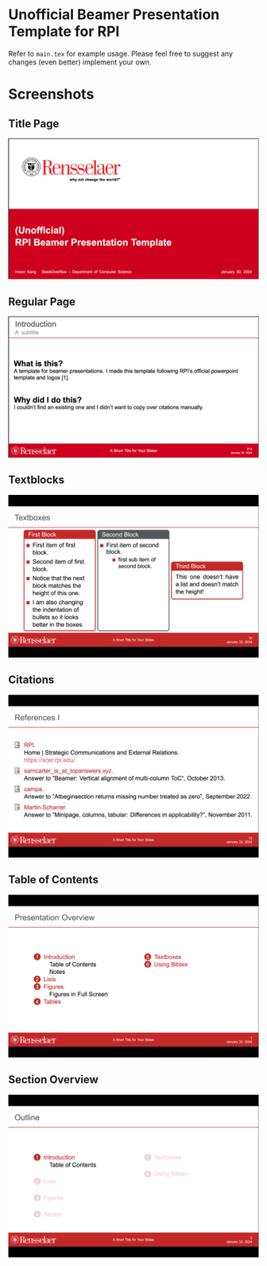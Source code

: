 # Unofficial Beamer Presentation Template for RPI

Refer to `main.tex` for example usage.
Please feel free to suggest any changes (even better) implement your own.

# Screenshots

## Title Page
![](./screenshots/title.png)

## Regular Page
![](./screenshots/plain.png)

## Textblocks
![](./screenshots/textblocks.png)

## Citations
![](./screenshots/citations.png)

## Table of Contents
![](./screenshots/table-of-contents.png)

## Section Overview
![](./screenshots/outline.png)
